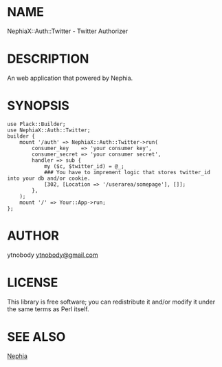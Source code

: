 # NAME

NephiaX::Auth::Twitter - Twitter Authorizer

# DESCRIPTION

An web application that powered by Nephia.

# SYNOPSIS

    use Plack::Builder;
    use NephiaX::Auth::Twitter;
    builder {
        mount '/auth' => NephiaX::Auth::Twitter->run(
            consumer_key    => 'your consumer key',
            consumer_secret => 'your consumer secret',
            handler => sub {
                my ($c, $twitter_id) = @_;
                ### You have to imprement logic that stores twitter_id into your db and/or cookie.
                [302, [Location => '/userarea/somepage'], []];
            },
        );
        mount '/' => Your::App->run;
    };

# AUTHOR

ytnobody <ytnobody@gmail.com>

# LICENSE

This library is free software; you can redistribute it and/or modify
it under the same terms as Perl itself.

# SEE ALSO

[Nephia](http://search.cpan.org/perldoc?Nephia)
